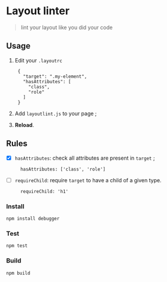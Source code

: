 # Layout linter

> lint your layout like you did your code

## Usage

1. Edit your `.layoutrc`

        {
          "target": ".my-element",
          "hasAttributes": [
            "class",
            "role"
          ]
        }

2. Add `layoutlint.js` to your page ;
3. **Reload**.

## Rules

* [x] `hasAttributes`: check all attributes are present in `target` ;

        hasAttributes: ['class', 'role']

* [ ] `requireChild`: require `target` to have a child of a given type.

        requireChild: 'h1'

### Install

    npm install debugger

### Test

    npm test

### Build

    npm build
